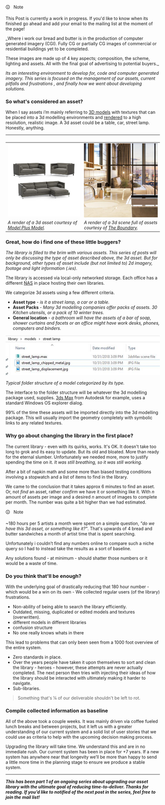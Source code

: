 <div  class="markdown-info">
<div  class="markdown-info-header">&#128712;  &nbsp; Note</div>
<div  class="markdown-info-body">

This Post is currently a work in progress. If you'd like to know when its finished go ahead and add your email to the mailing list at the moment of the page!

</div>
</div>

_Where i work our bread and butter is in the production of computer generated imagery (CGI). Fully CG or partially CG images of commercial or residential buildings yet to be completed.

These images are made up of 4 key aspects; composition, the scheme, lighting and assets. All with the final goal of advertising to potential buyers._

_Its an interesting environment to develop for, code and computer generated imagery. This series is focused on the management of our assets, current pitfalls and frustrations , and finally how we went about developing solutions._

### So what's considered an asset?

When I say assets i’m mainly referring to [3D models](https://en.wikipedia.org/wiki/3D_modeling) with textures that can be placed into a 3d modelling environments and [rendered](https://en.wikipedia.org/wiki/Rendering_(computer_graphics)) to a high resolution, realistic image. A 3d asset could be a table, car, street lamp. Honestly, anything.

&nbsp;|&nbsp;
------------- | -------------
![render_of_random_asset.jpg](render_of_random_asset_from_model_plus_model.jpg  "A render of a 3d asset.") | ![full_scene_3d_render.jpg](full_scene_3d_render_from_the_boundary.jpg  "A render of a 3d scene full of assets.")
_A render of a 3d asset courtesy of [Model Plus Model](https://www.modelplusmodel.com/)._ | _A render of a 3d scene full of assets courtesy of [The Boundary](https://www.the-boundary.com/)._  

### Great, how do i find one of these little buggers?

_The library is filled to the brim with various assets. This series of posts will only be discussing the type of asset described above, the 3d asset. But for background, other types of asset include (but not limited to) 2d imagery, footage and light information (.ies)_.

The library is accessed via local-only networked storage. Each office has a different [NAS](https://en.wikipedia.org/wiki/Network-attached_storage) in place hosting their own libraries.

We categorize 3d assets using a few different criteria.

*  **Asset type** - *is it a street lamp, a car or a table.*
*  **Asset Packs** - *Many 3d modelling companies offer packs of assets. 30 Kitchen utensils, or a pack of 10 winter trees.*
*  **General location** - *a bathroom will have the assets of a bar of soap, shower curtains and facets or an office might have work desks, phones, computers and binders.*

![folder structure](folderstructure.jpg  "folder structure")

*Typical folder structure of a model categorized by its type.*

The interface to the folder structure will be whatever the 3d modelling package used, supplies. [3ds Max](https://www.autodesk.com/products/3ds-max/overview) from Autodesk for example, uses a standard Windows OS explorer dialog.

99% of the time these assets will be imported directly into the 3d modelling package. This will usually import the geometry completely with symbolic links to any related textures.

### Why go about changing the library in the first place?

The current library - even with its quirks, works. It's OK. It doesn't take too long to grok and its easy to update. But its old and bloated. More than ready for the eternal slumber. Unfortunately we needed more, more to justify spending the time on it. _It was still breathing, so it was still working._

After a bit of napkin math and some more than biased testing conditions involving a stopwatch and a list of items to find in the library.

We came to the conclusion that it takes approx 6 minutes to find an asset. Or, not *find* an asset, rather *confirm* we have it or something like it. With _n_ amount of assets per image and a desired _n_ amount of images to complete per month. The number was quite a bit higher than we had estimated.

<div  class="markdown-info">
<div  class="markdown-info-header">&#128712;  &nbsp; Note</div>
<div  class="markdown-info-body">

~180 hours per 5 artists a month were spent on a simple question, <i>"do we have this 3d asset, or something like it?"</i>. That's upwards of 4 bread and butter sandwiches a month of artist time that is spent searching.

</div>
</div>

Unfortunately i couldn’t find any numbers online to compare such a niche query so I had to instead take the results as a sort of baseline.

Any solutions found - at minimum - should shatter those numbers or it would be a waste of time.

### Do you think that'll be enough?

With the underlying goal of drastically reducing that 180 hour number - which would be a win on its own - We collected regular users (of the library) frustrations.

* Non-ability of being able to search the library efficiently.
* Outdated, missing, duplicated or edited models and textures (overwritten).
* different models in different libraries
* confusion structure
* No one really knows whats in there

This lead to problems that can only been seen from a 1000 foot overview of the entire system.

* Zero standards in place.
* Over the years people have taken it upon themselves to sort and clean the library - heroes - however, these attempts are never actually completed. The next person then tries with injecting their ideas of how the library should be interacted with ultimately making it harder to navigate.
* Sub-libraries.

> Something that's ¼ of our deliverable shouldn't be left to rot.

### Compile collected information as baseline

All of the above took a couple weeks. It was mainly driven via coffee fueled lunch breaks and between projects, but it left us with a greater understanding of our current system and a solid list of user stories that we could use as criteria to help with the upcoming decision making process.

Upgrading the library will take time. We understand this and are in no immediate rush. Our current system has been in place for +7 years. If a new system has anywhere near that longevity we’ll be more than happy to send a little more time in the planning stage to ensure we produce a stable system.

<hr>

**_This has been part 1 of an ongoing series about upgrading our asset library with the ultimate goal of reducing time-to-deliver. Thanks for reading. If you’d like to notified of the next post in the series, feel free to join the mail list!_**